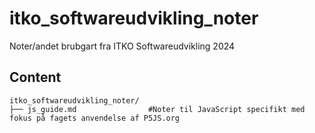 # itko_softwareudvikling_noter
Noter/andet brubgart fra ITKO Softwareudvikling 2024

## Content
```
itko_softwareudvikling_noter/
├── js_guide.md                #Noter til JavaScript specifikt med fokus på fagets anvendelse af P5JS.org
